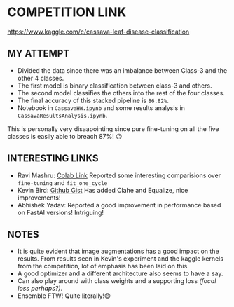 # COMPETITION LINK
https://www.kaggle.com/c/cassava-leaf-disease-classification

## MY ATTEMPT
- Divided the data since there was an imbalance between Class-3 and the other 4 classes.
- The first model is binary classification between class-3 and others.
- The second model classifies the others into the rest of the four classes.
- The final accuracy of this stacked pipeline is `86.82%`.
- Notebook in `CassavaHW.ipynb` and some results analysis in `CassavaResultsAnalysis.ipynb`.

This is personally very disaapointing since pure fine-tuning on all the five classes is easily able to breach 87%! :frowning_face:

## INTERESTING LINKS
- Ravi Mashru: [Colab Link](https://colab.research.google.com/drive/1T1wM77DFRLARu6YPvWxo6LnjFMv2WNHN?usp=sharing) Reported some interesting comparisions over `fine-tuning` and `fit_one_cycle`
- Kevin Bird: [Github Gist](https://gist.github.com/kevinbird15/d7b252f76e33b6c53bb6259aa37127a9) Has added Clahe and Equalize, nice improvements!
- Abhishek Yadav: Reported a good improvement in performance based on FastAI versions! Intriguing!

## NOTES
- It is quite evident that image augmentations has a good impact on the results. From results seen in Kevin's experiment and the kaggle kernels from the competition, lot of emphasis has been laid on this.
- A good optimizer and a different architecture also seems to have a say.
- Can also play around with class weights and a supporting loss _(focal loss perhaps?)_.
- Ensemble FTW! Quite literally!:smile:
